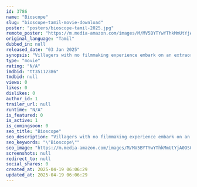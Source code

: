 ```yaml
---
id: 3786
name: "Bioscope"
slug: "bioscope-tamil-movie-download"
poster: "posters/bioscope-tamil-2025.jpg"
remote_poster: "https://m.media-amazon.com/images/M/MV5BYTYwYThkMmUtYjA0OS00Mjc5LWEzMTctMDkxNzJlZjNhMmM2XkEyXkFqcGc@._V1_SX300.jpg"
original_language: "Tamil"
dubbed_in: null
released_date: "03 Jan 2025"
synopsis: "Villagers with no filmmaking experience embark on an extraordinary journey to create a movie."
type: "movie"
rating: "N/A"
imdbid: "tt35112386"
tmdbid: null
views: 0
likes: 0
dislikes: 0
author_id: 1
trailer_url: null
runtime: "N/A"
is_featured: 0
is_active: 1
is_comingsoon: 0
seo_title: "Bioscope"
seo_description: "Villagers with no filmmaking experience embark on an extraordinary journey to create a movie."
seo_keywords: "\"Bioscope\""
seo_image: "https://m.media-amazon.com/images/M/MV5BYTYwYThkMmUtYjA0OS00Mjc5LWEzMTctMDkxNzJlZjNhMmM2XkEyXkFqcGc@._V1_SX300.jpg"
screenshots: null
redirect_to: null
social_shares: 0
created_at: 2025-04-19 06:06:29
updated_at: 2025-04-19 06:06:29
---
```


